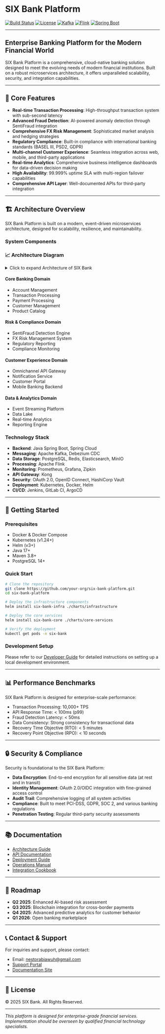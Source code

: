 # SIX Bank Platform

[![Build Status](https://img.shields.io/badge/build-passing-brightgreen)](https://github.com/your-org/fx-risk-management)
[![License](https://img.shields.io/badge/license-MIT-blue.svg)](#license)
[![Kafka](https://img.shields.io/badge/streaming-Kafka-black)](https://kafka.apache.org/)
[![Flink](https://img.shields.io/badge/processing-Flink-orange)](https://flink.apache.org/)
[![Spring Boot](https://img.shields.io/badge/backend-SpringBoot-6db33f)](https://spring.io/projects/spring-boot)

---
## Enterprise Banking Platform for the Modern Financial World

SIX Bank Platform is a comprehensive, cloud-native banking solution designed to meet the evolving needs of modern financial institutions. Built on a robust microservices architecture, it offers unparalleled scalability, security, and integration capabilities.

---

## 🌟 Core Features

- **Real-time Transaction Processing**: High-throughput transaction system with sub-second latency
- **Advanced Fraud Detection**: AI-powered anomaly detection through SentiFraud integration
- **Comprehensive FX Risk Management**: Sophisticated market analysis and hedging strategies
- **Regulatory Compliance**: Built-in compliance with international banking standards (BASEL III, PSD2, GDPR)
- **Multi-channel Customer Experience**: Seamless integration across web, mobile, and third-party applications
- **Real-time Analytics**: Comprehensive business intelligence dashboards for data-driven decision making
- **High Availability**: 99.999% uptime SLA with multi-region failover capabilities
- **Comprehensive API Layer**: Well-documented APIs for third-party integration

---

## 🏗️ Architecture Overview

SIX Bank Platform is built on a modern, event-driven microservices architecture, designed for scalability, resilience, and maintainability.

### System Components

### 📈 Architecture Diagram

<details>
<summary>Click to expand Architecture of SIX Bank</summary>

```mermaid
flowchart TB
    subgraph "Client Layer"
        web["Web Portal"]
        mobile["Mobile Apps"]
        partners["Partner APIs"]
        admin["Admin Dashboards"]
        regulators["Regulatory APIs"]
        openbanking["Open Banking TPPs"]
    end

    subgraph "API Gateway Layer"
        kong["Kong API Gateway"]
    end

    subgraph "Domain Services Layer"
        core["Core Banking Domain"]
        customer["Customer Experience Domain"]
        risk["Risk & Compliance Domain"]
        data["Data & Analytics Domain"]
        integration["Integration & Support Domain"]
        openbank["Open Banking Domain"]
    end

    subgraph "External Systems"
        sentiFraud["SentiFraud System"]
        fxRisk["FX Risk Management System"]
        thirdParty["Third-Party Services"]
    end

    subgraph "Event Streaming Layer"
        kafka["Apache Kafka"]
        debezium["Debezium CDC"]
    end

    subgraph "Data Storage Layer"
        postgres["PostgreSQL"]
        redis["Redis"]
        elastic["Elasticsearch"]
        minio["MinIO"]
        tsdb["Time Series DB"]
    end

    subgraph "Processing Layer"
        flink["Apache Flink"]
    end

    subgraph "Monitoring Layer"
        prom["Prometheus"]
        grafana["Grafana"]
        zipkin["Zipkin"]
    end

%% Client connections to API Gateway
    web --> kong
    mobile --> kong
    partners --> kong
    admin --> kong
    regulators --> kong
    openbanking --> kong

%% API Gateway to Domain Services
    kong --> core
    kong --> customer
    kong --> risk
    kong --> data
    kong --> integration
    kong --> openbank

%% Domain Services to Event Streaming
    core --> kafka
    customer --> kafka
    risk --> kafka
    data --> kafka
    integration --> kafka
    openbank --> kafka

%% External System Integration
    sentiFraud <--> risk
    sentiFraud <--> kafka
    fxRisk <--> risk
    fxRisk <--> kafka
    openbank <--> thirdParty

%% Event Streaming to Processing
    kafka --> flink
    postgres --> debezium
    debezium --> kafka

%% Data Storage connections
    core --> postgres
    core --> redis
    customer --> postgres
    customer --> redis
    risk --> postgres
    risk --> elastic
    data --> postgres
    data --> elastic
    data --> minio
    data --> tsdb
    integration --> postgres
    openbank --> postgres

%% Processing to Data Storage
    flink --> elastic
    flink --> tsdb

%% Monitoring connections
    core -.-> zipkin
    customer -.-> zipkin
    risk -.-> zipkin
    data -.-> zipkin
    integration -.-> zipkin
    openbank -.-> zipkin

    core -.-> prom
    customer -.-> prom
    risk -.-> prom
    data -.-> prom
    integration -.-> prom
    openbank -.-> prom

    prom -.-> grafana

    classDef external fill:#f96,stroke:#333,stroke-width:2px
    classDef monitoring fill:#ccf,stroke:#333
    classDef openbanking fill:#bfb,stroke:#333

    class sentiFraud,fxRisk,thirdParty external
    class prom,grafana,zipkin monitoring
    class openbanking,openbank openbanking
````

</details>    
    
    
#### Core Banking Domain
- Account Management
- Transaction Processing
- Payment Processing
- Customer Management
- Product Catalog

#### Risk & Compliance Domain
- SentiFraud Detection Engine
- FX Risk Management System
- Regulatory Reporting
- Compliance Monitoring

#### Customer Experience Domain
- Omnichannel API Gateway
- Notification Service
- Customer Portal
- Mobile Banking Backend

#### Data & Analytics Domain
- Event Streaming Platform
- Data Lake
- Real-time Analytics
- Reporting Engine

### Technology Stack

- **Backend**: Java Spring Boot, Spring Cloud
- **Messaging**: Apache Kafka, Debezium CDC
- **Data Storage**: PostgreSQL, Redis, Elasticsearch, MinIO
- **Processing**: Apache Flink
- **Monitoring**: Prometheus, Grafana, Zipkin
- **API Gateway**: Kong
- **Security**: OAuth 2.0, OpenID Connect, HashiCorp Vault
- **Deployment**: Kubernetes, Docker, Helm
- **CI/CD**: Jenkins, GitLab CI, ArgoCD

---

## 🚀 Getting Started

### Prerequisites

- Docker & Docker Compose
- Kubernetes (v1.24+)
- Helm (v3+)
- Java 17+
- Maven 3.8+
- PostgreSQL 14+

### Quick Start

```bash
# Clone the repository
git clone https://github.com/your-org/six-bank-platform.git
cd six-bank-platform

# Deploy the infrastructure components
helm install six-bank-infra ./charts/infrastructure

# Deploy the core services
helm install six-bank-core ./charts/core-services

# Verify the deployment
kubectl get pods -n six-bank
```

### Development Setup

Please refer to our [Developer Guide](./docs/developer-guide.md) for detailed instructions on setting up a local development environment.

---

## 📊 Performance Benchmarks

SIX Bank Platform is designed for enterprise-scale performance:

- Transaction Processing: 10,000+ TPS
- API Response Time: < 100ms (p99)
- Fraud Detection Latency: < 50ms
- Data Consistency: Strong consistency for transactional data
- Recovery Time Objective (RTO): < 5 minutes
- Recovery Point Objective (RPO): < 10 seconds

---

## 🔒 Security & Compliance

Security is foundational to the SIX Bank Platform:

- **Data Encryption**: End-to-end encryption for all sensitive data (at rest and in transit)
- **Identity Management**: OAuth 2.0/OIDC integration with fine-grained access control
- **Audit Trail**: Comprehensive logging of all system activities
- **Compliance**: Built to meet PCI-DSS, GDPR, SOC 2, and various banking regulations
- **Penetration Testing**: Regular third-party security assessments

---

## 📚 Documentation

- [Architecture Guide](profile/docs/architecture-guide.md)
- [API Documentation](./docs/api-docs.md)
- [Deployment Guide](./docs/deployment-guide.md)
- [Operations Manual](./docs/operations-manual.md)
- [Integration Cookbook](./docs/integration-cookbook.md)

---

## 📅 Roadmap

- **Q2 2025**: Enhanced AI-based risk assessment
- **Q3 2025**: Blockchain integration for cross-border payments
- **Q4 2025**: Advanced predictive analytics for customer behavior
- **Q1 2026**: Open banking marketplace

---

## 📞 Contact & Support

For inquiries and support, please contact:

- Email: [nestorabiawuh@gmail.com](mailto:nestorabiawuh@gmail.com)
- [Support Portal](https://support.six-bank.com)
- [Documentation Site](https://docs.six-bank.com)

---

## 📄 License

© 2025 SIX Bank. All Rights Reserved.

---

*This platform is designed for enterprise-grade financial services. Implementation should be overseen by qualified financial technology specialists.*